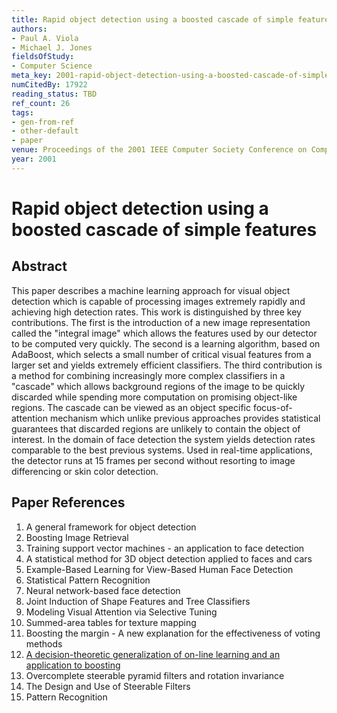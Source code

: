 ```yaml
---
title: Rapid object detection using a boosted cascade of simple features
authors:
- Paul A. Viola
- Michael J. Jones
fieldsOfStudy:
- Computer Science
meta_key: 2001-rapid-object-detection-using-a-boosted-cascade-of-simple-features
numCitedBy: 17922
reading_status: TBD
ref_count: 26
tags:
- gen-from-ref
- other-default
- paper
venue: Proceedings of the 2001 IEEE Computer Society Conference on Computer Vision and Pattern Recognition. CVPR 2001
year: 2001
---
```


# Rapid object detection using a boosted cascade of simple features

## Abstract

This paper describes a machine learning approach for visual object detection which is capable of processing images extremely rapidly and achieving high detection rates. This work is distinguished by three key contributions. The first is the introduction of a new image representation called the "integral image" which allows the features used by our detector to be computed very quickly. The second is a learning algorithm, based on AdaBoost, which selects a small number of critical visual features from a larger set and yields extremely efficient classifiers. The third contribution is a method for combining increasingly more complex classifiers in a "cascade" which allows background regions of the image to be quickly discarded while spending more computation on promising object-like regions. The cascade can be viewed as an object specific focus-of-attention mechanism which unlike previous approaches provides statistical guarantees that discarded regions are unlikely to contain the object of interest. In the domain of face detection the system yields detection rates comparable to the best previous systems. Used in real-time applications, the detector runs at 15 frames per second without resorting to image differencing or skin color detection.

## Paper References

1. A general framework for object detection
2. Boosting Image Retrieval
3. Training support vector machines - an application to face detection
4. A statistical method for 3D object detection applied to faces and cars
5. Example-Based Learning for View-Based Human Face Detection
6. Statistical Pattern Recognition
7. Neural network-based face detection
8. Joint Induction of Shape Features and Tree Classifiers
9. Modeling Visual Attention via Selective Tuning
10. Summed-area tables for texture mapping
11. Boosting the margin - A new explanation for the effectiveness of voting methods
12. [A decision-theoretic generalization of on-line learning and an application to boosting](1995-a-decision-theoretic-generalization-of-on-line-learning-and-an-application-to-boosting)
13. Overcomplete steerable pyramid filters and rotation invariance
14. The Design and Use of Steerable Filters
15. Pattern Recognition
